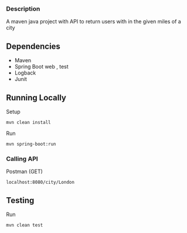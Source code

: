 
### Description
A maven java project with API to return users with in the given miles of a city



## Dependencies
 - Maven
 - Spring Boot web , test
 - Logback
 - Junit

## Running Locally

Setup
```
mvn clean install
```
Run
```
mvn spring-boot:run
```

### Calling API
Postman (GET)
```
localhost:8080/city/London
```

## Testing
Run
```
mvn clean test
```